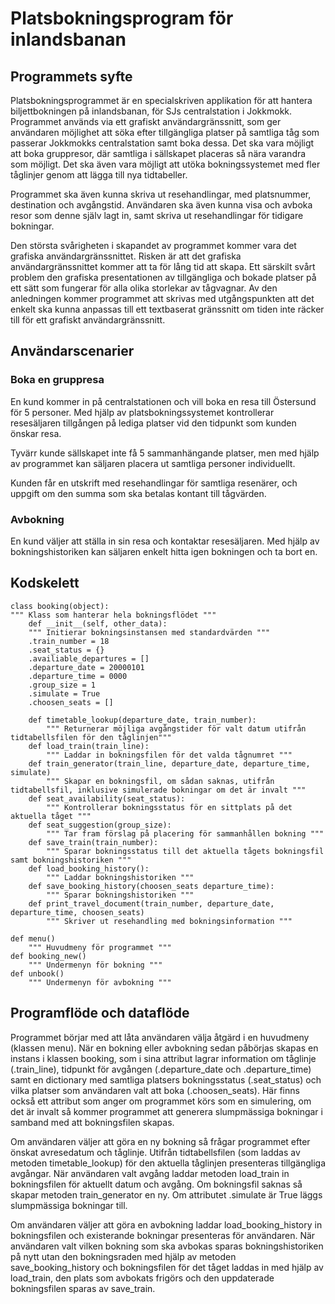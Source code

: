 # Platsbokningsprogram för inlandsbanan

## Programmets syfte

Platsbokningsprogrammet är en specialskriven applikation för att hantera biljettbokningen på inlandsbanan, för SJs centralstation i Jokkmokk. 
Programmet används via ett grafiskt användargränssnitt, som ger användaren möjlighet att söka efter tillgängliga platser på samtliga tåg som passerar Jokkmokks centralstation samt boka dessa. Det ska vara möjligt att boka gruppresor, där samtliga i sällskapet placeras så nära varandra som möjligt. Det ska även vara möjligt att utöka bokningssystemet med fler tåglinjer genom att lägga till nya tidtabeller.

Programmet ska även kunna skriva ut resehandlingar, med platsnummer, destination och avgångstid. Användaren ska även kunna visa och avboka resor som denne själv lagt in, samt skriva ut resehandlingar för tidigare bokningar.

Den största svårigheten i skapandet av programmet kommer vara det grafiska användargränssnittet. Risken är att det grafiska användargränssnittet kommer att ta för lång tid att skapa. Ett särskilt svårt problem den grafiska presentationen av tillgängliga och bokade platser på ett sätt som fungerar för alla olika storlekar av tågvagnar. Av den anledningen kommer programmet att skrivas med utgångspunkten att det enkelt ska kunna anpassas till ett textbaserat gränssnitt om tiden inte räcker till för ett grafiskt användargränssnitt.

## Användarscenarier

### Boka en gruppresa
En kund kommer in på centralstationen och vill boka en resa till Östersund för 5 personer. Med hjälp av platsbokningssystemet kontrollerar resesäljaren tillgången på lediga platser vid den tidpunkt som kunden önskar resa.

Tyvärr kunde sällskapet inte få 5 sammanhängande platser, men med hjälp av programmet kan säljaren placera ut samtliga personer individuellt.

Kunden får en utskrift med resehandlingar för samtliga resenärer, och uppgift om den summa som ska betalas kontant till tågvärden.

### Avbokning
En kund väljer att ställa in sin resa och kontaktar resesäljaren. Med hjälp av bokningshistoriken kan säljaren enkelt hitta igen bokningen och ta bort en.

## Kodskelett


```
class booking(object):
""" Klass som hanterar hela bokningsflödet """
    def __init__(self, other_data):
    """ Initierar bokningsinstansen med standardvärden """
    .train_number = 18
    .seat_status = {}
    .availiable_departures = []
    .departure_date = 20000101
    .departure_time = 0000
    .group_size = 1
    .simulate = True
    .choosen_seats = []
    
    def timetable_lookup(departure_date, train_number):
        """ Returnerar möjliga avgångstider för valt datum utifrån tidtabellsfilen för den tåglinjen"""
    def load_train(train_line):
        """ Laddar in bokningsfilen för det valda tågnumret """        
    def train_generator(train_line, departure_date, departure_time, simulate)
        """ Skapar en bokningsfil, om sådan saknas, utifrån tidtabellsfil, inklusive simulerade bokningar om det är invalt """        
    def seat_availability(seat_status):
        """ Kontrollerar bokningsstatus för en sittplats på det aktuella tåget """
    def seat_suggestion(group_size):
        """ Tar fram förslag på placering för sammanhållen bokning """
    def save_train(train_number):
        """ Sparar bokningsstatus till det aktuella tågets bokningsfil samt bokningshistoriken """
    def load_booking_history():
        """ Laddar bokningshistoriken """
    def save_booking_history(choosen_seats departure_time):
        """ Sparar bokningshistoriken """
    def print_travel_document(train_number, departure_date, departure_time, choosen_seats)
        """ Skriver ut resehandling med bokningsinformation """
    
def menu()
    """ Huvudmeny för programmet """
def booking_new()
    """ Undermenyn för bokning """
def unbook()
    """ Undermenyn för avbokning """

```

## Programflöde och dataflöde

Programmet börjar med att låta användaren välja åtgärd i en huvudmeny (klassen menu). När en bokning eller avbokning sedan påbörjas skapas en instans i klassen booking, som i sina attribut lagrar information om tåglinje (.train_line), tidpunkt för avgången (.departure_date och .departure_time) samt en dictionary med samtliga platsers bokningsstatus (.seat_status) och vilka platser som användaren valt att boka (.choosen_seats). Här finns också ett attribut som anger om programmet körs som en simulering, om det är invalt så kommer programmet att generera slumpmässiga bokningar i samband med att bokningsfilen skapas.

Om användaren väljer att göra en ny bokning så frågar programmet efter önskat avresedatum och tåglinje. Utifrån tidtabellsfilen (som laddas av metoden timetable_lookup) för den aktuella tåglinjen presenteras tillgängliga avgångar. När användaren valt avgång laddar metoden load_train in bokningsfilen för aktuellt datum och avgång. Om bokningsfil saknas så skapar metoden train_generator en ny. Om attributet .simulate är True läggs slumpmässiga bokningar till.

Om användaren väljer att göra en avbokning laddar load_booking_history in bokningsfilen och existerande bokningar presenteras för användaren. När användaren valt vilken bokning som ska avbokas sparas bokningshistoriken på nytt utan den bokningsraden med hjälp av metoden save_booking_history och bokningsfilen för det tåget laddas in med hjälp av load_train, den plats som avbokats frigörs och den uppdaterade bokningsfilen sparas av save_train. 





  

